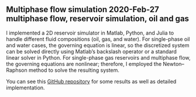 Multiphase flow simulation
2020-Feb-27
multiphase flow, reservoir simulation, oil and gas
-----

I implemented a 2D reservoir simulator in Matlab, Python, and Julia to handle different fluid compositions (oil, gas, and water). For single-phase oil and water cases, the governing equation is linear, so the discretized system can be solved directly using Matlab’s backslash operator or a standard linear solver in Python. For single-phase gas reservoirs and multiphase flow, the governing equations are nonlinear; therefore, I employed the Newton–Raphson method to solve the resulting system.

You can see this [GitHub repository](https://github.com/locluong09/ReservoirSimulation) for some results as well as detailed implementation.
